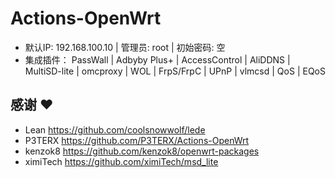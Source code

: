 # Actions-OpenWrt




- 默认IP:   192.168.100.10   |  管理员: root  |  初始密码: 空 
- 集成插件：
     PassWall | Adbyby Plus+ | AccessControl | AliDDNS | MultiSD-lite | omcproxy |  WOL | FrpS/FrpC | UPnP | vlmcsd | QoS | EQoS 

## 感谢 ❤️

- Lean      https://github.com/coolsnowwolf/lede
- P3TERX    https://github.com/P3TERX/Actions-OpenWrt
- kenzok8   https://github.com/kenzok8/openwrt-packages
- ximiTech  https://github.com/ximiTech/msd_lite

